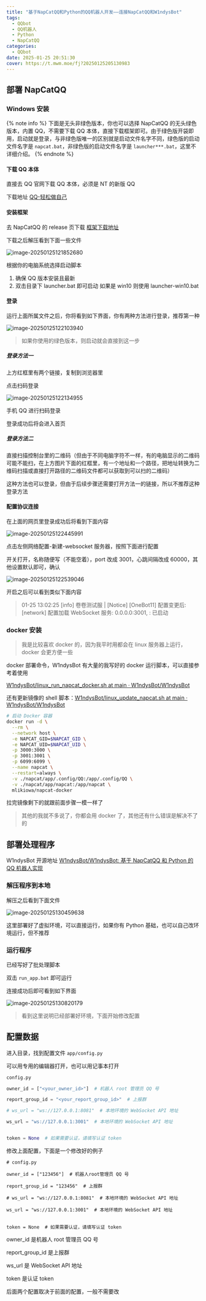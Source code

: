 ```yaml
---
title: "基于NapCatQQ和Python的QQ机器人开发——连接NapCatQQ和W1ndysBot"
tags:
  - QQbot
  - QQ机器人
  - Python
  - NapCatQQ
categories:
  - QQbot
date: 2025-01-25 20:51:30
cover: https://t.mwm.moe/fj?20250125205130983
---
```


## 部署 NapCatQQ

### Windows 安装

{% note info %}
下面是无头非绿色版本，你也可以选择 NapCatQQ 的无头绿色版本，内置 QQ，不需要下载 QQ 本体，直接下载框架即可。由于绿色版开袋即用，启动就是登录，与非绿色版唯一的区别就是启动文件名字不同，绿色版的启动文件名字是 `napcat.bat`，非绿色版的启动文件名字是 `launcher***.bat`，这里不详细介绍。
{% endnote %}

#### 下载 QQ 本体

直接去 QQ 官网下载 QQ 本体，必须是 NT 的新版 QQ

下载地址 [QQ-轻松做自己](https://im.qq.com/index/#downloadAnchor)

#### 安装框架

去 NapCatQQ 的 release 页下载 [框架下载地址](https://github.com/NapNeko/NapCatQQ/releases/)

下载之后解压看到下面一些文件

![image-20250125121852680](https://pica.zhimg.com/80/v2-a6838b30aa5159685e4f3a404eabd906.png)

根据你的电脑系统选择启动脚本

1. 确保 QQ 版本安装且最新
2. 双击目录下 launcher.bat 即可启动 如果是 win10 则使用 launcher-win10.bat

#### 登录

运行上面所属文件之后，你将看到如下界面，你有两种方法进行登录，推荐第一种

![image-20250125122103940](https://pica.zhimg.com/80/v2-2effa5a8e0a5e1f6fac1df06e003148d.png)

> 如果你使用的绿色版本，则启动就会直接到这一步

##### 登录方法一

上方红框里有两个链接，复制到浏览器里

点击扫码登录

![image-20250125122134955](https://pica.zhimg.com/80/v2-6a251be51cd1ff14b8497f019d20bbbc.png)

手机 QQ 进行扫码登录

登录成功后将会进入首页

##### 登录方法二

直接扫描控制台里的二维码（但由于不同电脑字符不一样，有的电脑显示的二维码可能不能扫，在上方图片下面的红框里，有一个地址和一个路径，把地址转换为二维码扫描或直接打开路径的二维码文件都可以获取到可以扫的二维码）

这种方法也可以登录，但由于后续步骤还需要打开方法一的链接，所以不推荐这种登录方法

#### 配置协议连接

在上面的网页里登录成功后将看到下面内容

![image-20250125122445991](https://pica.zhimg.com/80/v2-5df097c3a9563c30f77a023197cac622.png)

点击左侧网络配置-新建-websocket 服务器，按照下面进行配置

开关打开，名称随便写（不能空着），port 改成 3001，心跳间隔改成 60000，其他设置默认即可，确认

![image-20250125122539046](https://pica.zhimg.com/80/v2-52e3f36c4dafd0fc4c5c5adf6cc6b174.png)

开启之后可以看到类似下面内容

> 01-25 13:02:25 [info] 卷卷测试服 | [Notice] [OneBot11] 配置变更后:
> [network] 配置加载
> WebSocket 服务: 0.0.0.0:3001, : 已启动

### docker 安装

> 我是比较喜欢 docker 的，因为我平时用都会在 linux 服务器上运行，docker 会更方便一些

docker 部署命令，W1ndysBot 有大量的我写好的 docker 运行脚本，可以直接参考着使用

[W1ndysBot/linux_run_napcat_docker.sh at main · W1ndysBot/W1ndysBot](https://github.com/W1ndysBot/W1ndysBot/blob/main/linux_run_napcat_docker.sh#/)

还有更新镜像的 shell 脚本：[W1ndysBot/linux_update_napcat.sh at main · W1ndysBot/W1ndysBot](https://github.com/W1ndysBot/W1ndysBot/blob/main/linux_update_napcat.sh)

```sh
# 启动 Docker 容器
docker run -d \
  --rm \
  --network host \
  -e NAPCAT_GID=$NAPCAT_GID \
  -e NAPCAT_UID=$NAPCAT_UID \
  -p 3000:3000 \
  -p 3001:3001 \
  -p 6099:6099 \
  --name napcat \
  --restart=always \
  -v ./napcat/app/.config/QQ:/app/.config/QQ \
  -v ./napcat/app/napcat:/app/napcat \
  mlikiowa/napcat-docker
```

拉完镜像剩下的就跟前面步骤一模一样了

> 其他的我就不多说了，你都会用 docker 了，其他还有什么错误是解决不了的

## 部署处理程序

W1ndysBot 开源地址 [W1ndysBot/W1ndysBot: 基于 NapCatQQ 和 Python 的 QQ 机器人实现](https://github.com/W1ndysBot/W1ndysBot)

### 解压程序到本地

解压之后看到下面文件

![image-20250125130459638](https://pica.zhimg.com/80/v2-b76350cc60c80c7a44c908d000585413.png)

这里部署好了虚拟环境，可以直接运行，如果你有 Python 基础，也可以自己改环境运行，但不推荐

### 运行程序

已经写好了批处理脚本

双击 `run_app.bat` 即可运行

连接成功后即可看到如下界面

![image-20250125130820179](https://pica.zhimg.com/80/v2-1e0a0a2eb2fe9173a107e892c5ebe3ef.png)

> 看到这里说明已经部署好环境，下面开始修改配置

## 配置数据

进入目录，找到配置文件 `app/config.py`

可以用专用的编辑器打开，也可以用记事本打开

```python
config.py

owner_id = ["<your_owner_id>"]  # 机器人 root 管理员 QQ 号

report_group_id = "<your_report_group_id>"  # 上报群

# ws_url = "ws://127.0.0.1:8081"  # 本地环境的 WebSocket API 地址

ws_url = "ws://127.0.0.1:3001"  # 本地环境的 WebSocket API 地址


token = None  # 如果需要认证，请填写认证 token
```

修改上面配置，下面是一个修改好的例子

```
# config.py

owner_id = ["123456"]  # 机器人root管理员 QQ 号

report_group_id = "123456"  # 上报群

# ws_url = "ws://127.0.0.1:8081"  # 本地环境的 WebSocket API 地址

ws_url = "ws://127.0.0.1:3001"  # 本地环境的 WebSocket API 地址


token = None  # 如果需要认证，请填写认证 token
```

owner_id 是机器人 root 管理员 QQ 号

report_group_id 是上报群

ws_url 是 WebSocket API 地址

token 是认证 token

后面两个配置取决于前面的配置，一般不需要改
